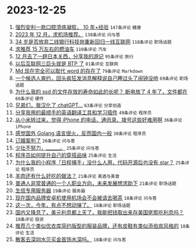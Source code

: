 # 2023-12-25

1. [强烈安利一款口腔溃疡凝胶， 10 年+经验](https://www.v2ex.com/t/1003115) `147条评论` `健康`
1. [2023 年 12 月，求机场推荐。](https://www.v2ex.com/t/1003117) `138条评论` `问与答`
1. [34 岁是否放弃二线银行科技岗重新回归一线互联网](https://www.v2ex.com/t/1003097) `118条评论` `职场话题`
1. [求推荐 15 万左右的燃油车](https://www.v2ex.com/t/1003162) `110条评论` `汽车`
1. [12 月去了一趟日本关西，分享我的游记](https://www.v2ex.com/t/1003185) `95条评论` `旅行`
1. [以后互联网三巨头就是 BTP 了](https://www.v2ex.com/t/1003268) `81条评论` `互联网`
1. [Md 现在完全可以取代 word 的存在了](https://www.v2ex.com/t/1003326) `79条评论` `Markdown`
1. [一个候选人爽约，回头疯狂发消息解释说自己睡过头了闹钟没响](https://www.v2ex.com/t/1003196) `69条评论` `职场话题`
1. [为什么我的 ssd 的文件存放的寿命如此的长呢？ 断电放了 4 年了，文件都在](https://www.v2ex.com/t/1003087) `66条评论` `硬件`
1. [兄弟们，我汉化了 chatGPT...](https://www.v2ex.com/t/1003096) `63条评论` `分享创造`
1. [分享我用的最顺手的英语翻译工具和学习插件](https://www.v2ex.com/t/1003094) `49条评论` `程序员`
1. [从小米转过来，觉得 iPhone 的电话、通讯录、拨号这些好难用啊](https://www.v2ex.com/t/1003292) `36条评论` `iPhone`
1. [感觉国外 Golang 语言很火，反而国内一般](https://www.v2ex.com/t/1003309) `30条评论` `程序员`
1. [订婚案判了](https://www.v2ex.com/t/1003356) `26条评论` `问与答`
1. [少壮不努力，______。](https://www.v2ex.com/t/1003351) `25条评论` `问与答`
1. [程序员如何提升自己的穿搭品味](https://www.v2ex.com/t/1003231) `25条评论` `生活`
1. [为什么我的小程序「日程捕手」没什么人用，代码开源后也没有 star？](https://www.v2ex.com/t/1003230) `25条评论` `程序员`
1. [羊肉还有什么好吃的做法？](https://www.v2ex.com/t/1003337) `21条评论` `美酒与美食`
1. [普通人非常普通的一个人职业方向，未来发展想求助下](https://www.v2ex.com/t/1003260) `21条评论` `职场话题`
1. [生信专用服务器](https://www.v2ex.com/t/1003329) `19条评论` `服务器`
1. [现在国内品牌安卓机使用机场会不会被请去喝茶](https://www.v2ex.com/t/1003301) `18条评论` `问与答`
1. [这一次，今年，有点不想动弹了。](https://www.v2ex.com/t/1003262) `18条评论` `职场话题`
1. [国内又降息了，美元利息都上天了，我能把钱取出来存美国佬那吃利息吗？](https://www.v2ex.com/t/1003156) `18条评论` `投资`
1. [推荐几个类似优衣库简约版型的服装品牌，还有皮鞋有类似添伯岚风格的](https://www.v2ex.com/t/1003106) `18条评论` `生活`
1. [散客去深圳水贝买金首饰水深吗。](https://www.v2ex.com/t/1003095) `18条评论` `问与答`
